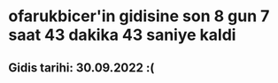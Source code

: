 # ofarukbicer'in gidisine son 8 gun 7 saat 43 dakika 43 saniye kaldi

## Gidis tarihi: 30.09.2022 :(